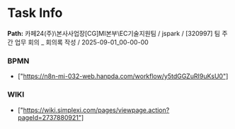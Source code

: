 # Task Info

**Path:** 카페24(주)\본사사업장\[CG]MI본부\EC기술지원팀 / jspark / [320997] 팀 주간 업무 회의 _ 회의록 작성 / 2025-09-01_00-00-00

### BPMN
- ["https://n8n-mi-032-web.hanpda.com/workflow/y5tdGGZuRI9uKsU0"]

### WIKI
- ["https://wiki.simplexi.com/pages/viewpage.action?pageId=2737880921"]

